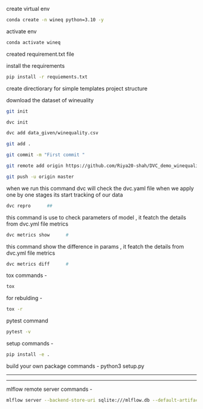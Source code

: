 create virtual env
```bash
conda create -n wineq python=3.10 -y
```
activate env 
```bash
conda activate wineq
```
created requirement.txt file

install the requirements
```bash
pip install -r requiements.txt
```
create directiorary for simple templates project structure 

download the dataset of wineuality 
```bash
git init
```

```bash
dvc init
```

```bash
dvc add data_given/winequality.csv
```

```bash
git add .
```

```bash
git commit -m "First commit "
```

```bash
git remote add origin https://github.com/Riya20-shah/DVC_demo_winequality.git
```

```bash
git push -u origin master
```

when we run this command dvc will check the dvc.yaml file when we apply one by one stages
its start tracking of our data 
```bash
dvc repro      ## 
```
this command is use to check parameters of model ,  it featch the details from dvc.yml file metrics 
```bash
dvc metrics show      # 
```

this command show the difference in params ,  it featch the details from dvc.yml file metrics
```bash
dvc metrics diff      #  
```

tox commands -  
```bash
tox
```

for rebulding -
```bash
tox -r
```

pytest command 
```bash
pytest -v
```

setup commands -
```bash
pip install -e .
```

build your own package commands -
python3 setup.py 

-----

-----
mlflow remote server commands - 

```bash
mlflow server --backend-store-uri sqlite:///mlflow.db --default-artifact-root /home/scaledge-riya/Desktop/MLops_demo_projects/wine_predicton_DVC/artifacts --host 0.0.0.0 -p 1234
```
